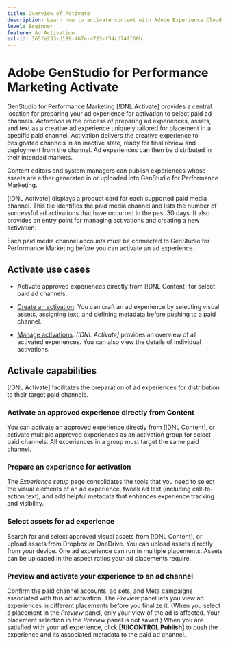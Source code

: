 ```yaml
---
title: Overview of Activate
description: Learn how to activate content with Adobe Experience Cloud and third-party applications.
level: Beginner
feature: Ad Activation
exl-id: 365fe253-d189-467e-a723-f54cd74ff60b
---
```

# Adobe GenStudio for Performance Marketing Activate

GenStudio for Performance Marketing [!DNL Activate] provides a central location for preparing your ad experience for activation to select paid ad channels. _Activation_ is the process of preparing ad experiences, assets, and text as a creative ad experience uniquely tailored for placement in a specific paid channel. Activation delivers the creative experience to designated channels in an inactive state, ready for final review and deployment from the channel. Ad experiences can then be distributed in their intended markets.

Content editors and system managers can publish experiences whose assets are either generated in or uploaded into GenStudio for Performance Marketing.

[!DNL Activate] displays a product card for each supported paid media channel. This tile identifies the paid media channel and lists the number of successful ad activations that have occurred in the past 30 days. It also provides an entry point for managing activations and creating a new activation.

Each paid media channel accounts must be connected to GenStudio for Performance Marketing before you can activate an ad experience.

## Activate use cases

* Activate approved experiences directly from [!DNL Content] for select paid ad channels.

* [Create an activation](create-activation.md). You can craft an ad experience by selecting visual assets, assigning text, and defining metadata before pushing to a paid channel.

* [Manage activations](manage-activations.md). _[!DNL Activate]_ provides an overview of all activated experiences. You can also view the details of individual activations.

## Activate capabilities

[!DNL Activate] facilitates the preparation of ad experiences for distribution to their target paid channels.

### Activate an approved experience directly from Content

You can activate an approved experience directly from [!DNL Content], or activate multiple approved experiences as an activation group for select paid channels. All experiences in a group must target the same paid channel.

### Prepare an experience for activation

The _Experience setup_ page consolidates the tools that you need to select the visual elements of an ad experience, tweak ad text (including call-to-action text), and add helpful metadata that enhances experience tracking and visibility.

### Select assets for ad experience

Search for and select approved visual assets from [!DNL Content], or upload assets from Dropbox or OneDrive. You can upload assets directly from your device. One ad experience can run in multiple placements. Assets can be uploaded in the aspect ratios your ad placements require.

### Preview and activate your experience to an ad channel

Confirm the paid channel accounts, ad sets, and Meta campaigns associated with this ad activation. The _Preview_ panel lets you view ad experiences in different placements before you finalize it. (When you select a placement in the _Preview_ panel, only your view of the ad is affected. Your placement selection in the _Preview_ panel is not saved.) When you are satisfied with your ad experience, click **[!UICONTROL Publish]** to push the experience and its associated metadata to the paid ad channel.
